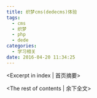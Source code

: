 ```yaml
---
title: 织梦cms(dedecms)体验
tags:
  - cms
  - 织梦
  - php
  - dede
categories:
  - 学习相关
date: 2016-04-20 11:34:25
---
```

<Excerpt in index | 首页摘要> 

<!-- more -->
<The rest of contents | 余下全文>
